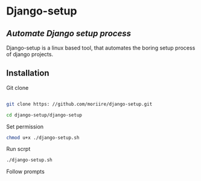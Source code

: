 # Django-setup
## _Automate Django setup process_

Django-setup is a linux based tool, that
automates the boring setup process of django
projects.

## Installation
Git clone
```sh

git clone https: //github.com/moriire/django-setup.git
```
```sh
cd django-setup/django-setup
```
Set permission
```sh
chmod u+x ./django-setup.sh
```
Run scrpt
```sh
./django-setup.sh
```
Follow prompts
